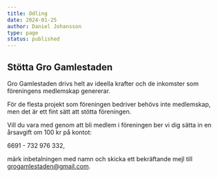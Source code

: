```yaml
---
title: Odling
date: 2024-01-25
author: Daniel Johansson
type: page
status: published
---
```


## Stötta Gro Gamlestaden

 Gro Gamlestaden drivs helt av ideella krafter och de 
 inkomster som föreningens medlemskap genererar. 
 
 För de flesta projekt som föreningen bedriver behövs inte medlemskap, 
 men det är ett fint sätt att stötta föreningen.

 Vill du vara med genom att bli medlem i föreningen ber vi dig sätta
 in en årsavgift om 100 kr på kontot:

 6691 - 732 976 332,

 märk inbetalningen med namn och skicka ett bekräftande mejl till grogamlestaden@gmail.com. 

